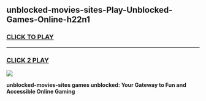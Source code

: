 
## unblocked-movies-sites-Play-Unblocked-Games-Online-h22n1
<h3>
<a href="https://premium76.site?title=unblocked-movies-sites&ref=25A">CLICK TO PLAY</a></h3>
<hr>

<h3>
<a href="https://premium76.site?title=unblocked-movies-sites&ref=25A">CLICK 2 PLAY</a>
  
</h3>

<a href="https://premium76.site?title=unblocked-movies-sites&ref=25A"><img src="https://clearcache.store/games.png"></a>


**unblocked-movies-sites games unblocked: Your Gateway to Fun and Accessible Online Gaming**
